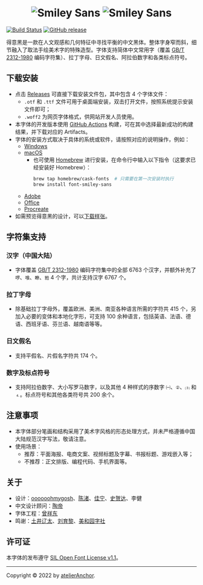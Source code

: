<h1 align="center">
  <img src="docs/images/smiley-sans.light.svg#gh-light-mode-only" title="Smiley Sans">
  <img src="docs/images/smiley-sans.dark.svg#gh-dark-mode-only" title="Smiley Sans">
</h1>

[![Build Status](https://github.com/atelier-anchor/smiley-sans/workflows/build/badge.svg)](https://github.com/atelier-anchor/smiley-sans/actions)
[![GitHub release](https://img.shields.io/github/release/atelier-anchor/smiley-sans/all.svg)](https://github.com/atelier-anchor/smiley-sans/releases/latest)

得意黑是一款在人文观感和几何特征中寻找平衡的中文黑体。整体字身窄而斜，细节融入了取法手绘美术字的特殊造型。字体支持简体中文常用字（覆盖 [GB/T 2312-1980](https://openstd.samr.gov.cn/bzgk/gb/newGbInfo?hcno=5664A728BD9D523DE3B99BC37AC7A2CC) 编码字符集）、拉丁字母、日文假名、阿拉伯数字和各类标点符号。

## 下载安装

- 点击 [Releases](https://github.com/atelier-anchor/smiley-sans/releases) 可直接下载安装文件包，其中包含 4 个字体文件：
  - `.otf` 和 `.ttf` 文件可用于桌面端安装，双击打开文件，按照系统提示安装文件即可；
  - `.woff2` 为网页字体格式，供网站开发人员使用。
- 本字体的开发版本使用 [GitHub Actions](https://github.com/atelier-anchor/smiley-sans/actions) 构建，可在其中选择最新成功的构建结果，并下载对应的 Artifacts。
- 字体的安装方式取决于具体的系统或软件，请按照对应的说明操作，例如：
  - [Windows](https://support.microsoft.com/zh-cn/windows/如何在-windows-中安装或删除字体-f12d0657-2fc8-7613-c76f-88d043b334b8) 
  - [macOS](https://support.apple.com/zh-cn/HT201749)
    - 也可使用 [Homebrew](https://brew.sh/index_zh-cn) 进行安装，在命令行中输入以下指令（这要求已经安装好 Homebrew）：
      ```bash
      brew tap homebrew/cask-fonts  # 只需要在第一次安装时执行
      brew install font-smiley-sans
      ```
  - [Adobe](https://glyphsapp.com/zh/learn/testing-your-fonts-in-adobe-apps)
  - [Office](https://support.microsoft.com/zh-cn/office/下载和安装自定义字体以便在-office-中使用-0ee09e74-edc1-480c-81c2-5cf9537c70ce)
  - [Procreate](https://procreate.art/cn/handbook/procreate/text/text-fonts/)
- 如需预览得意黑的设计，可以[下载样张](docs/smiley-sans-specimen.pdf)。

## 字符集支持

### 汉字（中国大陆）

- 字体覆盖 [GB/T 2312-1980](https://openstd.samr.gov.cn/bzgk/gb/newGbInfo?hcno=5664A728BD9D523DE3B99BC37AC7A2CC) 编码字符集中的全部 6763 个汉字，并额外补充了 `啰`、`喰`、`瞭`、`𬌗` 4 个字，共计支持汉字 6767 个。

### 拉丁字母

- 除基础拉丁字母外，覆盖欧洲、美洲、南亚各种语言所需的字符共 415 个，另加入必要的变体和本地化字形，可支持 100 余种语言，包括英语、法语、德语、西班牙语、芬兰语、越南语等等。

### 日文假名

- 支持平假名、片假名字符共 174 个。

### 数字及标点符号

- 支持阿拉伯数字、大小写罗马数字，以及其他 4 种样式的序数字 `㈠`、`②`、`⑶` 和 `⒋`。标点符号和其他各类符号共 200 余个。

## 注意事项

- 本字体部分笔画和结构采用了美术字风格的形态处理方式，并未严格遵循中国大陆规范汉字写法，敬请注意。
- 使用场景：
  - 推荐：平面海报、电商文案、视频标题及字幕、书报标题、游戏嵌入等；
  - 不推荐：正文排版、编程代码、手机界面等。

## 关于

- 设计：[oooooohmygosh](https://space.bilibili.com/38053181)、[陈渚](https://github.com/Na9isa)、[佳宁](https://github.com/janine-sui)、[史贺达](https://github.com/HedaShi313)、李健
- 中文设计顾问：[陶帝](https://github.com/TaoDi1032805)
- 字体工程：[曾祥东](https://github.com/stone-zeng)
- 鸣谢：[土井辽太](https://www.monotype.com/cn/工作室/字体设计师/土井辽太)、[刘育黎](https://github.com/willie4624)、[美和园字社](https://www.instagram.com/mhytypeclub)

## 许可证

本字体的发布遵守 [SIL Open Font License v1.1](LICENSE)。

---

Copyright &copy; 2022 by [atelierAnchor](https://atelier-anchor.com).
